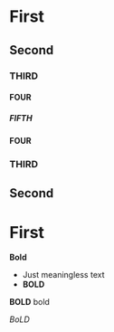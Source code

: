 # First

## Second

### THIRD

#### FOUR

##### FIFTH

#### FOUR

### THIRD

## Second

# First

**Bold**

- Just meaningless text
- **BOLD**

**BOLD** bold

*BoLD*